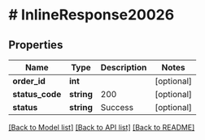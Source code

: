 # # InlineResponse20026

## Properties

Name | Type | Description | Notes
------------ | ------------- | ------------- | -------------
**order_id** | **int** |  | [optional]
**status_code** | **string** | 200 | [optional]
**status** | **string** | Success | [optional]

[[Back to Model list]](../../README.md#models) [[Back to API list]](../../README.md#endpoints) [[Back to README]](../../README.md)
